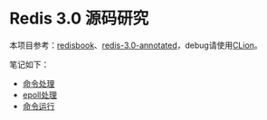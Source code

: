 Redis 3.0 源码研究
============================
本项目参考：[redisbook](http://origin.redisbook.com)、[redis-3.0-annotated](https://github.com/huangz1990/redis-3.0-annotated)，debug请使用[CLion](https://www.jetbrains.com/clion/)。

笔记如下：

- [命令处理](pages/命令处理.md)
- [epoll处理](pages/epoll处理.md)
- [命令运行](pages/命令运行.md)